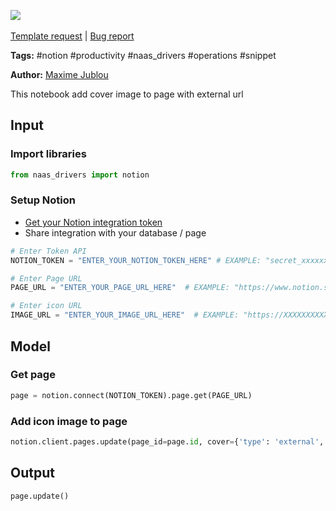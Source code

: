 <a href="https://app.naas.ai/user-redirect/naas/downloader?url=https://raw.githubusercontent.com/jupyter-naas/awesome-notebooks/master/Notion/Notion_Add_cover_image_to_page.ipynb" target="_parent"><img src="https://naasai-public.s3.eu-west-3.amazonaws.com/open_in_naas.svg"/></a><br><br><a href="https://github.com/jupyter-naas/awesome-notebooks/issues/new?assignees=&labels=&template=template-request.md&title=Tool+-+Action+of+the+notebook+">Template request</a> | <a href="https://github.com/jupyter-naas/awesome-notebooks/issues/new?assignees=&labels=bug&template=bug_report.md&title=Notion+-+Add+cover+image+to+page:+Error+short+description">Bug report</a>

**Tags:** #notion #productivity #naas_drivers #operations #snippet

**Author:** [Maxime Jublou](https://www.linkedin.com/in/maximejublou)

This notebook add cover image to page with external url

## Input

### Import libraries


```python
from naas_drivers import notion 
```

### Setup Notion
- [Get your Notion integration token](https://docs.naas.ai/drivers/notion)
- Share integration with your database / page


```python
# Enter Token API
NOTION_TOKEN = "ENTER_YOUR_NOTION_TOKEN_HERE" # EXAMPLE: "secret_xxxxxxxxxxxxxxxxxx"

# Enter Page URL
PAGE_URL = "ENTER_YOUR_PAGE_URL_HERE"  # EXAMPLE: "https://www.notion.so/xxxxxxxxxxxxxxxxxxxxxxxxxxxxxxxxxx"

# Enter icon URL
IMAGE_URL = "ENTER_YOUR_IMAGE_URL_HERE"  # EXAMPLE: "https://XXXXXXXXXXXX.png"
```

## Model

### Get page


```python
page = notion.connect(NOTION_TOKEN).page.get(PAGE_URL)
```

### Add icon image to page


```python
notion.client.pages.update(page_id=page.id, cover={'type': 'external', 'external': {'url': IMAGE_URL}})
```

## Output


```python
page.update()
```
